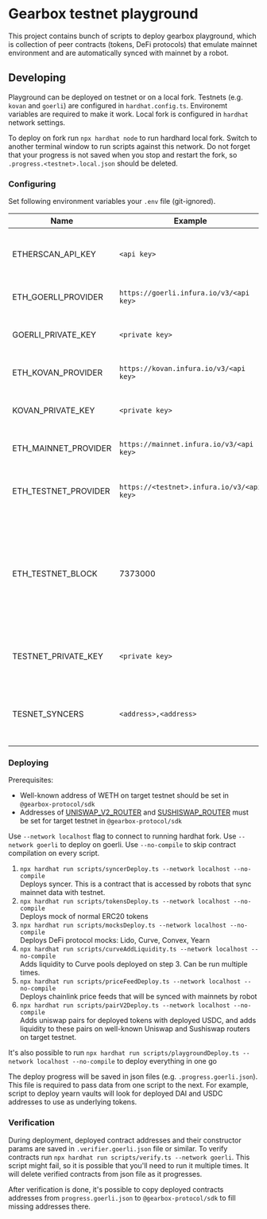 # Gearbox testnet playground

This project contains bunch of scripts to deploy gearbox playground, which is collection of peer contracts (tokens, DeFi protocols) that emulate mainnet environment and are automatically synced with mainnet by a robot.

## Developing

Playground can be deployed on testnet or on a local fork. Testnets (e.g. `kovan` and `goerli`) are configured in `hardhat.config.ts`. Environemt variables are required to make it work. Local fork is configured in `hardhat` network settings.

To deploy on fork run `npx hardhat node` to run hardhard local fork. Switch to another terminal window to run scripts against this network. Do not forget that your progress is not saved when you stop and restart the fork, so `.progress.<testnet>.local.json` should be deleted.

### Configuring

Set following environment variables your `.env` file (git-ignored).

| Name                 | Example                                    | Description                                                                                               |
| -------------------- | ------------------------------------------ | --------------------------------------------------------------------------------------------------------- |
| ETHERSCAN_API_KEY    | `<api key>`                                | Etherscan API key, required to verify contracts                                                           |
| ETH_GOERLI_PROVIDER  | `https://goerli.infura.io/v3/<api key>`    | Node url for goerli network                                                                               |
| GOERLI_PRIVATE_KEY   | `<private key>`                            | Deployer private key for goerli network                                                                   |
| ETH_KOVAN_PROVIDER   | `https://kovan.infura.io/v3/<api key>`     | Node url for kovan network                                                                                |
| KOVAN_PRIVATE_KEY    | `<private key>`                            | Deployer private key for kovan network                                                                    |
| ETH_MAINNET_PROVIDER | `https://mainnet.infura.io/v3/<api key>`   | Node url for main network                                                                                 |
| ETH_TESTNET_PROVIDER | `https://<testnet>.infura.io/v3/<api key>` | Node to fork local hardhat network from                                                                   |
| ETH_TESTNET_BLOCK    | 7373000                                    | Optionally set fork block number, this helps with getting same addresses every time you restart the fork. |
| TESTNET_PRIVATE_KEY  | `<private key>`                            | Deployer private key for local hardhat fork                                                               |
| TESNET_SYNCERS       | `<address>,<address>`                      | Comma-separated addresses that will be allowed to use Syncer                                              |

### Deploying

Prerequisites:

- Well-known address of WETH on target testnet should be set in `@gearbox-protocol/sdk`
- Addresses of [UNISWAP_V2_ROUTER](https://docs.uniswap.org/protocol/V2/reference/smart-contracts/router-02) and [SUSHISWAP_ROUTER](https://dev.sushi.com/docs/Developers/Deployment%20Addresses#testnets-goerli--kovan--rinkeby--ropsten) must be set for target testnet in `@gearbox-protocol/sdk`

Use `--network localhost` flag to connect to running hardhat fork. Use `--network goerli` to deploy on goerli. Use `--no-compile` to skip contract compilation on every script.

1. `npx hardhat run scripts/syncerDeploy.ts --network localhost --no-compile`  
   Deploys syncer. This is a contract that is accessed by robots that sync mainnet data with testnet.
2. `npx hardhat run scripts/tokensDeploy.ts --network localhost --no-compile`  
   Deploys mock of normal ERC20 tokens
3. `npx hardhat run scripts/mocksDeploy.ts --network localhost --no-compile`  
   Deploys DeFi protocol mocks: Lido, Curve, Convex, Yearn
4. `npx hardhat run scripts/curveAddLiquidity.ts --network localhost --no-compile`  
   Adds liquidity to Curve pools deployed on step 3. Can be run multiple times.
5. `npx hardhat run scripts/priceFeedDeploy.ts --network localhost --no-compile`  
   Deploys chainlink price feeds that will be synced with mainnets by robot
6. `npx hardhat run scripts/pairV2Deploy.ts --network localhost --no-compile`  
   Adds uniswap pairs for deployed tokens with deployed USDC, and adds liquidity to these pairs on well-known Uniswap and Sushiswap routers on target testnet.

It's also possible to run `npx hardhat run scripts/playgroundDeploy.ts --network localhost --no-compile` to deploy everything in one go

The deploy progress will be saved in json files (e.g. `.progress.goerli.json`). This file is required to pass data from one script to the next. For example, script to deploy yearn vaults will look for deployed DAI and USDC addresses to use as underlying tokens.

### Verification

During deployment, deployed contract addresses and their constructor params are saved in `.verifier.goerli.json` file or similar. To verify contracts run `npx hardhat run scripts/verify.ts --network goerli`. This script might fail, so it is possible that you'll need to run it multiple times. It will delete verified contracts from json file as it progresses.

After verification is done, it's possible to copy deployed contracts addresses from `progress.goerli.json` to `@gearbox-protocol/sdk` to fill missing addresses there.
